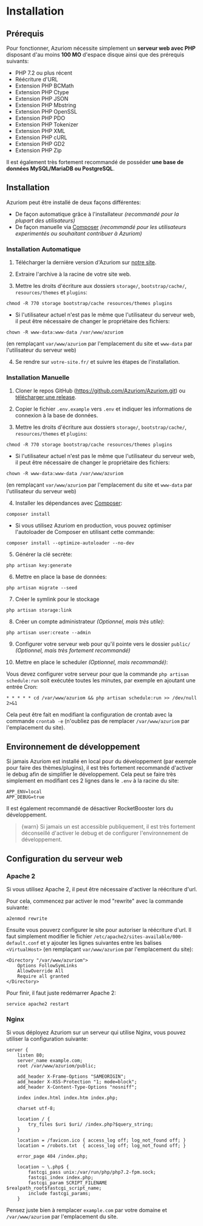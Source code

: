 # Installation

## Prérequis

Pour fonctionner, Azuriom nécessite simplement un **serveur web avec PHP** disposant d'au moins **100 MO**
d'espace disque ainsi que des prérequis suivants:

 - PHP 7.2 ou plus récent
 - Réécriture d'URL
 - Extension PHP BCMath
 - Extension PHP Ctype
 - Extension PHP JSON
 - Extension PHP Mbstring
 - Extension PHP OpenSSL
 - Extension PHP PDO
 - Extension PHP Tokenizer
 - Extension PHP XML
 - Extension PHP cURL
 - Extension PHP GD2
 - Extension PHP Zip

Il est également très fortement recommandé de posséder **une base de données MySQL/MariaDB ou PostgreSQL**.

## Installation

Azuriom peut être installé de deux façons différentes:

- De façon automatique grâce à l'installateur _(recommandé pour la plupart des utilisateurs)_ 
- De façon manuelle via [Composer](https://getcomposer.org/) _(recommandé pour les utilisateurs experimentés ou souhaitant contribuer à Azuriom)_

### Installation Automatique

1. Télécharger la dernière version d'Azuriom sur [notre site](https://azuriom.com/download).

2. Extraire l'archive à la racine de votre site web.

3. Mettre les droits d'écriture aux dossiers `storage/`, `bootstrap/cache/`, `resources/themes` et `plugins`:
```
chmod -R 770 storage bootstrap/cache resources/themes plugins
```
  * Si l'utilisateur actuel n'est pas le même que l'utilisateur du serveur web,
  il peut être nécessaire de changer le propriétaire des fichiers:
```
chown -R www-data:www-data /var/www/azuriom
```
 (en remplaçant `var/www/azuriom` par l'emplacement du site et `www-data` par
 l'utilisateur du serveur web)

4. Se rendre sur `votre-site.fr/` et suivre les étapes de l'installation.

### Installation Manuelle

1. Cloner le repos GitHub (https://github.com/Azuriom/Azuriom.git) ou [télécharger une release](https://github.com/Azuriom/Azuriom/releases).

2. Copier le fichier `.env.example` vers `.env` et indiquer les informations de connexion à la base de données.

3. Mettre les droits d'écriture aux dossiers `storage/`, `bootstrap/cache/`, `resources/themes` et `plugins`:
```
chmod -R 770 storage bootstrap/cache resources/themes plugins
```
  * Si l'utilisateur actuel n'est pas le même que l'utilisateur du serveur web,
  il peut être nécessaire de changer le propriétaire des fichiers:
```
chown -R www-data:www-data /var/www/azuriom
```
 (en remplaçant `var/www/azuriom` par l'emplacement du site et `www-data` par
 l'utilisateur du serveur web)

4. Installer les dépendances avec [Composer](https://getcomposer.org/):
```
composer install
```

  * Si vous utilisez Azuriom en production, vous pouvez optimiser l'autoloader de Composer en utilisant cette commande: 
 ```
composer install --optimize-autoloader --no-dev
 ```

5. Générer la clé secrète:
```
php artisan key:generate
```

6. Mettre en place la base de données:
 ```
php artisan migrate --seed
 ```

7. Créer le symlink pour le stockage
```
php artisan storage:link
```

8. Créer un compte administrateur _(Optionnel, mais très utile)_:
```
php artisan user:create --admin
```

9. Configurer votre serveur web pour qu'il pointe vers le dossier `public/` _(Optionnel, mais très fortement recommandé)_

10. Mettre en place le scheduler _(Optionnel, mais recommandé)_:

Vous devez configurer votre serveur pour que la commande `php artisan schedule:run` soit exécutée toutes les minutes, par exemple en ajoutant une entrée Cron:
 ```
* * * * * cd /var/www/azuriom && php artisan schedule:run >> /dev/null 2>&1
 ```
Cela peut être fait en modifiant la configuration de crontab avec la commande `crontab -e`
(n'oubliez pas de remplacer `/var/www/azuriom` par l'emplacement du site).

## Environnement de développement

Si jamais Azuriom est installé en local pour du développement (par exemple pour
faire des thèmes/plugins), il est très fortement recommandé d'activer le debug
afin de simplifier le développement.
Cela peut se faire très simplement en modifiant ces 2 lignes dans le `.env` à la
racine du site:
```
APP_ENV=local
APP_DEBUG=true
```

Il est également recommandé de désactiver RocketBooster lors du développement.

> {warn} Si jamais un est accessible publiquement, il est très fortement
déconseillé d'activer le debug et de configurer l'environnement de développement.

## Configuration du serveur web

### Apache 2

Si vous utilisez Apache 2, il peut être nécessaire d'activer la réécriture d'url.

Pour cela, commencez par activer le mod "rewrite" avec la commande suivante:
```
a2enmod rewrite
```

Ensuite vous pouverz configurer le site pour autoriser la réécriture d'url.
Il faut simplement modifier le fichier `/etc/apache2/sites-available/000-default.conf`
et y ajouter les lignes suivantes entre les balises `<VirtualHost>` (en remplaçant
`var/www/azuriom` par l'emplacement du site):
```
<Directory "/var/www/azuriom">
    Options FollowSymLinks
    AllowOverride All
    Require all granted
</Directory>
```

Pour finir, il faut juste redémarrer Apache 2:
```
service apache2 restart
```

### Nginx

Si vous déployez Azuriom sur un serveur qui utilise Nginx, vous pouvez utiliser
la configuration suivante:

```
server {
    listen 80;
    server_name example.com;
    root /var/www/azuriom/public;

    add_header X-Frame-Options "SAMEORIGIN";
    add_header X-XSS-Protection "1; mode=block";
    add_header X-Content-Type-Options "nosniff";

    index index.html index.htm index.php;

    charset utf-8;

    location / {
        try_files $uri $uri/ /index.php?$query_string;
    }

    location = /favicon.ico { access_log off; log_not_found off; }
    location = /robots.txt  { access_log off; log_not_found off; }

    error_page 404 /index.php;

    location ~ \.php$ {
        fastcgi_pass unix:/var/run/php/php7.2-fpm.sock;
        fastcgi_index index.php;
        fastcgi_param SCRIPT_FILENAME $realpath_root$fastcgi_script_name;
        include fastcgi_params;
    }
```

Pensez juste bien à remplacer `example.com` par votre domaine et `/var/www/azuriom`
par l'emplacement du site.
